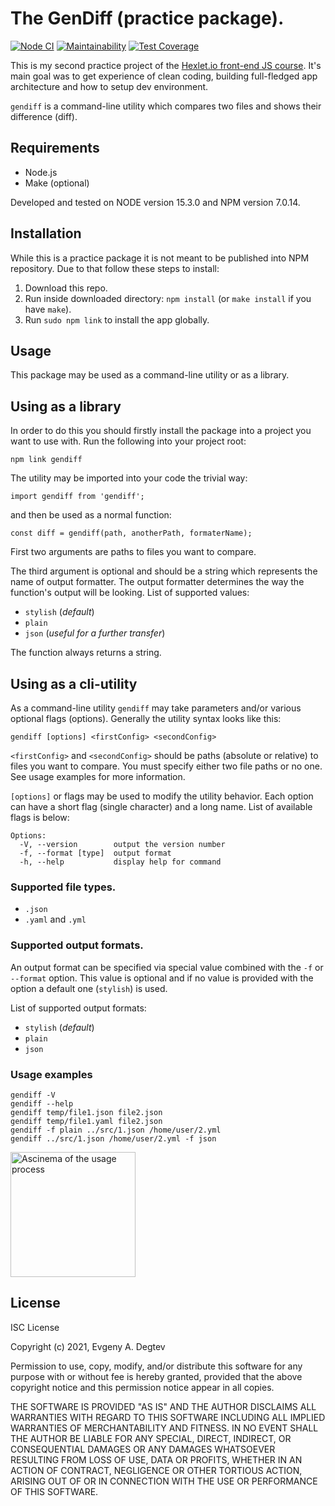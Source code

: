 # The GenDiff (practice package).

[![Node CI](https://github.com/DaggLo/frontend-project-lvl2/workflows/Node%20CI/badge.svg)](https://github.com/DaggLo/frontend-project-lvl2/actions)
[![Maintainability](https://api.codeclimate.com/v1/badges/38127cb38a1582e550d4/maintainability)](https://codeclimate.com/github/DaggLo/frontend-project-lvl2/maintainability)
[![Test Coverage](https://api.codeclimate.com/v1/badges/38127cb38a1582e550d4/test_coverage)](https://codeclimate.com/github/DaggLo/frontend-project-lvl2/test_coverage)

This is my second practice project of the [Hexlet.io front-end JS course](https://ru.hexlet.io/professions/frontend/projects/46).
It's main goal was to get experience of clean coding, building full-fledged app architecture and how to setup dev environment.

`gendiff` is a command-line utility which compares two files and shows their difference (diff).

## Requirements
- Node.js
- Make (optional)

Developed and tested on NODE version 15.3.0 and NPM version 7.0.14.

## Installation
While this is a practice package it is not meant to be published into NPM repository. Due to that follow these steps to install:
1. Download this repo.
2. Run inside downloaded directory: `npm install` (or `make install` if you have `make`).
3. Run `sudo npm link` to install the app globally.

## Usage
This package may be used as a command-line utility or as a library.

## Using as a library
In order to do this you should firstly install the package into a project you want to use with. Run the following into your project root:
```
npm link gendiff
```

The utility may be imported into your code the trivial way:
```
import gendiff from 'gendiff';
```

and then be used as a normal function:
```
const diff = gendiff(path, anotherPath, formaterName);
```

First two arguments are paths to files you want to compare.

The third argument is optional and should be a string which represents the name of output formatter. The output formatter determines the way the function's output will be looking. List of supported values:

- `stylish` (_default_)
- `plain`
- `json` (_useful for a further transfer_)

The function always returns a string.

## Using as a cli-utility
As a command-line utility `gendiff` may take parameters and/or various optional flags (options). Generally the utility syntax looks like this:
```
gendiff [options] <firstConfig> <secondConfig>
```

`<firstConfig>` and `<secondConfig>` should be paths (absolute or relative) to files you want to compare. You must specify either two file paths or no one. See usage examples for more information.

`[options]` or flags may be used to modify the utility behavior. Each option can have a short flag (single character) and a long name. List of available flags is below:
```
Options:
  -V, --version        output the version number
  -f, --format [type]  output format
  -h, --help           display help for command
```

### Supported file types.
- `.json`
- `.yaml` and `.yml`

### Supported output formats.
An output format can be specified via special value combined with the `-f` or `--format` option. This value is optional and if no value is provided with the option a default one (`stylish`) is used.

List of supported output formats:
- `stylish` (_default_)
- `plain`
- `json`

### Usage examples
```
gendiff -V
gendiff --help
gendiff temp/file1.json file2.json
gendiff temp/file1.yaml file2.json
gendiff -f plain ../src/1.json /home/user/2.yml
gendiff ../src/1.json /home/user/2.yml -f json
```

<a href="https://asciinema.org/a/DN6I3weZBVjbgVdHYY8MmaKOu" target="_blank"><img src="https://asciinema.org/a/DN6I3weZBVjbgVdHYY8MmaKOu.svg" alt="Ascinema of the usage process" width="200px"/></a>

## License
ISC License

Copyright (c) 2021, Evgeny A. Degtev

Permission to use, copy, modify, and/or distribute this software for any
purpose with or without fee is hereby granted, provided that the above
copyright notice and this permission notice appear in all copies.

THE SOFTWARE IS PROVIDED "AS IS" AND THE AUTHOR DISCLAIMS ALL WARRANTIES
WITH REGARD TO THIS SOFTWARE INCLUDING ALL IMPLIED WARRANTIES OF
MERCHANTABILITY AND FITNESS. IN NO EVENT SHALL THE AUTHOR BE LIABLE FOR
ANY SPECIAL, DIRECT, INDIRECT, OR CONSEQUENTIAL DAMAGES OR ANY DAMAGES
WHATSOEVER RESULTING FROM LOSS OF USE, DATA OR PROFITS, WHETHER IN AN
ACTION OF CONTRACT, NEGLIGENCE OR OTHER TORTIOUS ACTION, ARISING OUT OF
OR IN CONNECTION WITH THE USE OR PERFORMANCE OF THIS SOFTWARE.
